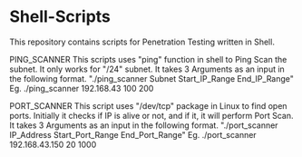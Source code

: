 # Shell-Scripts
This repository contains scripts for Penetration Testing written in Shell.

PING_SCANNER
This scripts uses "ping" function in shell to Ping Scan the subnet. It only works for "/24" subnet. It takes 3 Arguments as an input in 
the following format.
"./ping_scanner Subnet Start_IP_Range End_IP_Range"
Eg. ./ping_scanner 192.168.43 100 200

PORT_SCANNER
This script uses "/dev/tcp" package in Linux to find open ports. Initially it checks if IP is alive or not, and if it, it 
will perform Port Scan. It takes 3 Arguments as an input in the following format.
"./port_scanner IP_Address Start_Port_Range End_Port_Range"
Eg. ./port_scanner 192.168.43.150 20 1000 
